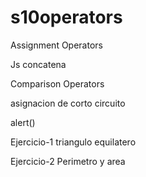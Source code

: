 # s10operators

Assignment Operators

Js concatena

Comparison Operators

asignacion de corto circuito

alert()

Ejercicio-1 triangulo equilatero

Ejercicio-2 Perimetro y area
